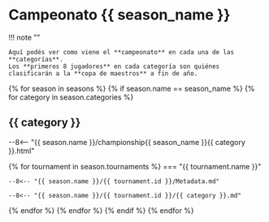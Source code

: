 # Campeonato {{ season_name }}

!!! note ""

    Aquí podés ver como viene el **campeonato** en cada una de las **categorías**. 
    Los **primeros 8 jugadores** en cada categoría son quiénes clasificarán a la **copa de maestros** a fin de año.

{% for season in seasons %}
 {% if season.name == season_name %}
  {% for category in season.categories %}

## {{ category }}

--8<-- "{{ season.name }}/championship{{ season_name }}{{ category }}.html"

   {% for tournament in season.tournaments %}
=== "{{ tournament.name }}"

    --8<-- "{{ season.name }}/{{ tournament.id }}/Metadata.md"

    --8<-- "{{ season.name }}/{{ tournament.id }}/{{ category }}.md"

   {% endfor %}
  {% endfor %}
 {% endif %}
{% endfor %}
